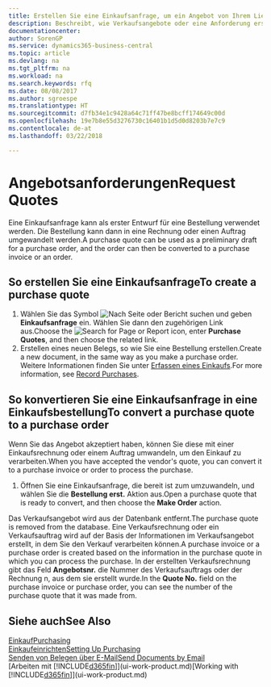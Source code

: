 ```yaml
---
title: Erstellen Sie eine Einkaufsanfrage, um ein Angebot von Ihrem Lieferanten anzufordern | Microsoft Docs
description: Beschreibt, wie Verkaufsangebote oder eine Anforderung erstellt wird, um Ihr Angebot zu erfassen, um unter bestimmten Bedingungen einem Kunden zu verkaufen.
documentationcenter: 
author: SorenGP
ms.service: dynamics365-business-central
ms.topic: article
ms.devlang: na
ms.tgt_pltfrm: na
ms.workload: na
ms.search.keywords: rfq
ms.date: 08/08/2017
ms.author: sgroespe
ms.translationtype: HT
ms.sourcegitcommit: d7fb34e1c9428a64c71ff47be8bcff174649c00d
ms.openlocfilehash: 19e7b8e55d3276730c16401b1d5d0d8203b7e7c9
ms.contentlocale: de-at
ms.lasthandoff: 03/22/2018

---
```

# <a name="request-quotes"></a><span data-ttu-id="b4c39-103">Angebotsanforderungen</span><span class="sxs-lookup"><span data-stu-id="b4c39-103">Request Quotes</span></span>
<span data-ttu-id="b4c39-104">Eine Einkaufsanfrage kann als erster Entwurf für eine Bestellung verwendet werden. Die Bestellung kann dann in eine Rechnung oder einen Auftrag umgewandelt werden.</span><span class="sxs-lookup"><span data-stu-id="b4c39-104">A purchase quote can be used as a preliminary draft for a purchase order, and the order can then be converted to a purchase invoice or an order.</span></span>


## <a name="to-create-a-purchase-quote"></a><span data-ttu-id="b4c39-105">So erstellen Sie eine Einkaufsanfrage</span><span class="sxs-lookup"><span data-stu-id="b4c39-105">To create a purchase quote</span></span>
1. <span data-ttu-id="b4c39-106">Wählen Sie das Symbol ![Nach Seite oder Bericht suchen](media/ui-search/search_small.png "Nach Seite oder Bericht suchen") und geben **Einkaufsanfrage** ein. Wählen Sie dann den zugehörigen Link aus.</span><span class="sxs-lookup"><span data-stu-id="b4c39-106">Choose the ![Search for Page or Report](media/ui-search/search_small.png "Search for Page or Report icon") icon, enter **Purchase Quotes**, and then choose the related link.</span></span>
2. <span data-ttu-id="b4c39-107">Erstellen eines neuen Belegs, so wie Sie eine Bestellung erstellen.</span><span class="sxs-lookup"><span data-stu-id="b4c39-107">Create a new document, in the same way as you make a purchase order.</span></span> <span data-ttu-id="b4c39-108">Weitere Informationen finden Sie unter [Erfassen eines Einkaufs](purchasing-how-record-purchases.md).</span><span class="sxs-lookup"><span data-stu-id="b4c39-108">For more information, see [Record Purchases](purchasing-how-record-purchases.md).</span></span>

## <a name="to-convert-a-purchase-quote-to-a-purchase-order"></a><span data-ttu-id="b4c39-109">So konvertieren Sie eine Einkaufsanfrage in eine Einkaufsbestellung</span><span class="sxs-lookup"><span data-stu-id="b4c39-109">To convert a purchase quote to a purchase order</span></span>
<span data-ttu-id="b4c39-110">Wenn Sie das Angebot akzeptiert haben, können Sie diese mit einer Einkaufsrechnung oder einem Auftrag umwandeln, um den Einkauf zu verarbeiten.</span><span class="sxs-lookup"><span data-stu-id="b4c39-110">When you have accepted the vendor's quote, you can convert it to a purchase invoice or order to process the purchase.</span></span>

1. <span data-ttu-id="b4c39-111">Öffnen Sie eine Einkaufsanfrage, die bereit ist zum umzuwandeln, und wählen Sie die **Bestellung erst.** Aktion aus.</span><span class="sxs-lookup"><span data-stu-id="b4c39-111">Open a purchase quote that is ready to convert, and then choose the **Make Order** action.</span></span>

<span data-ttu-id="b4c39-112">Das Verkaufsangebot wird aus der Datenbank entfernt.</span><span class="sxs-lookup"><span data-stu-id="b4c39-112">The purchase quote is removed from the database.</span></span> <span data-ttu-id="b4c39-113">Eine Verkaufsrechnung oder ein Verkaufsauftrag wird auf der Basis der Informationen im Verkaufsangebot erstellt, in dem Sie den Verkauf verarbeiten können.</span><span class="sxs-lookup"><span data-stu-id="b4c39-113">A purchase invoice or a purchase order is created based on the information in the purchase quote in which you can process the purchase.</span></span> <span data-ttu-id="b4c39-114">In der erstellten Verkaufsrechnung gibt das Feld **Angebotsnr.** die Nummer des Verkaufsauftrags oder der Rechnung  n, aus dem sie erstellt wurde.</span><span class="sxs-lookup"><span data-stu-id="b4c39-114">In the **Quote No.** field on the purchase invoice or purchase order, you can see the number of the purchase quote that it was made from.</span></span>

## <a name="see-also"></a><span data-ttu-id="b4c39-115">Siehe auch</span><span class="sxs-lookup"><span data-stu-id="b4c39-115">See Also</span></span>
[<span data-ttu-id="b4c39-116">Einkauf</span><span class="sxs-lookup"><span data-stu-id="b4c39-116">Purchasing</span></span>](purchasing-manage-purchasing.md)  
[<span data-ttu-id="b4c39-117">Einkaufeinrichten</span><span class="sxs-lookup"><span data-stu-id="b4c39-117">Setting Up Purchasing</span></span>](purchasing-setup-purchasing.md)  
[<span data-ttu-id="b4c39-118">Senden von Belegen über E-Mail</span><span class="sxs-lookup"><span data-stu-id="b4c39-118">Send Documents by Email</span></span>](ui-how-send-documents-email.md)  
<span data-ttu-id="b4c39-119">[Arbeiten mit [!INCLUDE[d365fin](includes/d365fin_md.md)]](ui-work-product.md)</span><span class="sxs-lookup"><span data-stu-id="b4c39-119">[Working with [!INCLUDE[d365fin](includes/d365fin_md.md)]](ui-work-product.md)</span></span>

